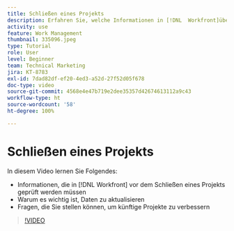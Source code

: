 ```yaml
---
title: Schließen eines Projekts
description: Erfahren Sie, welche Informationen in [!DNL  Workfront]überprüft werden müssen und warum es wichtig ist, Daten in einem Projekt zu aktualisieren, bevor Sie es schließen.
activity: use
feature: Work Management
thumbnail: 335096.jpeg
type: Tutorial
role: User
level: Beginner
team: Technical Marketing
jira: KT-8783
exl-id: 7dad82df-ef20-4ed3-a52d-27f52d05f678
doc-type: video
source-git-commit: 4568e4e47b719e2dee35357d42674613112a9c43
workflow-type: ht
source-wordcount: '58'
ht-degree: 100%

---
```


# Schließen eines Projekts

In diesem Video lernen Sie Folgendes:

* Informationen, die in [!DNL Workfront] vor dem Schließen eines Projekts geprüft werden müssen
* Warum es wichtig ist, Daten zu aktualisieren
* Fragen, die Sie stellen können, um künftige Projekte zu verbessern

>[!VIDEO](https://video.tv.adobe.com/v/3445472/?quality=12&learn=on&enablevpops&captions=ger)

<!--
This video is confusing. We have heard multiple complaints that it doesn't show how to actually change the project to Complete. "Change the project status to complete" covers the same material in more depth and clarity, so we've removed this tutorial from the TOC and redirected it's URL to point to "Change the project status to complete".
-->

